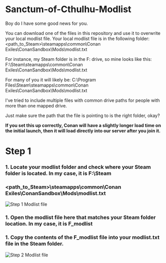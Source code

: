 # Sanctum-of-Cthulhu-Modlist

Boy do I have some good news for you. 

You can download one of the files in this repository and use it to overwrite your local modlist file.
Your local modlist file is in the following folder:
<path_to_Steam>\steamapps\common\Conan Exiles\ConanSandbox\Mods\modlist.txt

For instance, my Steam folder is in the F: drive, so mine looks like this:
F:\Steam\steamapps\common\Conan Exiles\ConanSandbox\Mods\modlist.txt

For many of you it will likely be:
C:\Program Files\Steam\steamapps\common\Conan Exiles\ConanSandbox\Mods\modlist.txt

I've tried to include multiple files with common drive paths for people with more than one mapped drive.

Just make sure the path that the file is pointing to is the right folder, okay?

**If you set this up correctly, Conan will have a slightly longer load time on the initial launch, then it will load directly into our server after you join it.**


# Step 1
### 1. Locate your modlist folder and check where your Steam folder is located. In my case, it is F:\Steam
### <path_to_Steam>\steamapps\common\Conan Exiles\ConanSandbox\Mods\modlist.txt
![Step 1 Modlist file](https://i.imgur.com/mgK3BK9.png)

### 1. Open the modlist file here that matches your Steam folder location. In my case, it is F_modlist
### 1. Copy the contents of the F_modlist file into your modlist.txt file in the Steam folder.
![Step 2 Modlist file](https://i.imgur.com/6LxBnqx.png)
